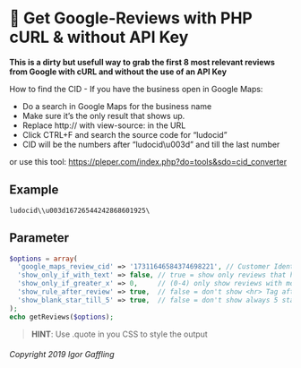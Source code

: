 💬 Get Google-Reviews with PHP cURL & without API Key
=====================================================

**This is a dirty but usefull way to grab the first 8 most relevant reviews from Google with cURL and without the use of an API Key**

How to find the CID - If you have the business open in Google Maps:
- Do a search in Google Maps for the business name
- Make sure it’s the only result that shows up.
- Replace http:// with view-source: in the URL
- Click CTRL+F and search the source code for “ludocid”
- CID will be the numbers after “ludocid\\u003d” and till the last number

or use this tool: https://pleper.com/index.php?do=tools&sdo=cid_converter

Example
-------
```TXT
ludocid\\u003d16726544242868601925\
```

Parameter
---------
```PHP
$options = array(
  'google_maps_review_cid' => '17311646584374698221', // Customer Identification (CID)
  'show_only_if_with_text' => false, // true = show only reviews that have text
  'show_only_if_greater_x' => 0,     // (0-4) only show reviews with more than x stars
  'show_rule_after_review' => true,  // false = don't show <hr> Tag after each review
  'show_blank_star_till_5' => true,  // false = don't show always 5 stars e.g. ⭐⭐⭐☆☆
);
echo getReviews($options);

```

> **HINT**: Use .quote in you CSS to style the output

###### Copyright 2019 Igor Gaffling
